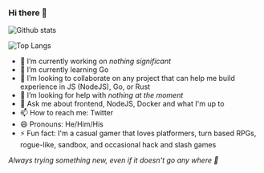 ### Hi there 👋

<!--
**ktsuench/ktsuench** is a ✨ _special_ ✨ repository because its `README.md` (this file) appears on your GitHub profile.

Here are some ideas to get you started:

- 🔭 I’m currently working on ...
- 🌱 I’m currently learning ...
- 👯 I’m looking to collaborate on ...
- 🤔 I’m looking for help with ...
- 💬 Ask me about ...
- 📫 How to reach me: ...
- 😄 Pronouns: ...
- ⚡ Fun fact: ...
-->

![Github stats](https://github-readme-stats.vercel.app/api?username=ktsuench&show_icons=true&count_private=true&theme=dark)

![Top Langs](https://github-readme-stats.vercel.app/api/top-langs/?username=ktsuench&theme=dark&layout=compact&hide=CSS,HTML,Roff,PHP,Java&langs_count=10)

- 🔭 I’m currently working on _nothing significant_
- 🌱 I’m currently learning Go
- 👯 I’m looking to collaborate on any project that can help me build experience in JS (NodeJS), Go, or Rust
- 🤔 I’m looking for help with _nothing at the moment_
- 💬 Ask me about frontend, NodeJS, Docker and what I'm up to
- 📫 How to reach me: Twitter
- 😄 Pronouns: He/Him/His
- ⚡ Fun fact: I'm a casual gamer that loves platformers, turn based RPGs, rogue-like, sandbox, and occasional hack and slash games

_Always trying something new, even if it doesn't go any where 🙉_
